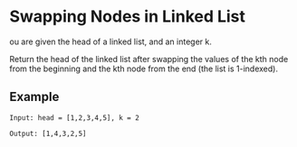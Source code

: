 # Swapping Nodes in Linked List
ou are given the head of a linked list, and an integer k.

Return the head of the linked list after swapping the values of the kth node from the beginning and the kth node from the end (the list is 1-indexed).
## Example
```
Input: head = [1,2,3,4,5], k = 2

Output: [1,4,3,2,5]
```
